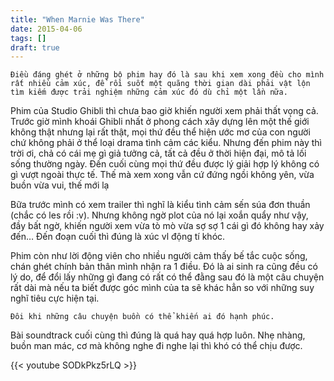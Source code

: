 ```yaml
---
title: "When Marnie Was There"
date: 2015-04-06
tags: []
draft: true
---
```

```
Điều đáng ghét ở những bộ phim hay đó là sau khi xem xong đều cho mình rất nhiều cảm xúc, để rồi suốt một quãng thời gian dài phải vật lộn tìm kiếm được trải nghiệm những cảm xúc đó dù chỉ một lần nữa.
```

Phim của Studio Ghibli thì chưa bao giờ khiến người xem phải thất vọng cả. Trước giờ mình khoái Ghibli nhất ở phong cách xây dựng lên một thế giới không thật nhưng lại rất thật, mọi thứ đều thể hiện ước mơ của con người chứ không phải ở thể loại drama tình cảm các kiểu. Nhưng đến phim này thì trời ơi, chả có cái mẹ gì giả tưởng cả, tất cả đều ở thời hiện đại, mô tả lối sống thường ngày. Đến cuối cùng mọi thứ đều được lý giải hợp lý không có gì vượt ngoài thực tế. Thế mà xem xong vẫn cứ đứng ngồi không yên, vừa buồn vừa vui, thế mới lạ

Bữa trước mình có xem trailer thì nghĩ là kiểu tình cảm sến súa đơn thuần (chắc có les rồi :v). Nhưng không ngờ plot của nó lại xoắn quẩy như vậy, đầy bất ngờ, khiến người xem vừa tò mò vừa sợ sợ 1 cái gì đó không hay xảy đến… Đến đoạn cuối thì đúng là xúc vl động tí khóc.

Phim còn như lời động viên cho nhiều người cảm thấy bế tắc cuộc sống, chán ghét chính bản thân mình nhận ra 1 điều. Đó là ai sinh ra cũng đều có lý do, để đổi lấy những gì đang có rất có thể đằng sau đó là một câu chuyện rất dài mà nếu ta biết được góc mình của ta sẽ khác hẳn so với những suy nghĩ tiêu cực hiện tại.

```
Đôi khi những câu chuyện buồn có thể khiến ai đó hạnh phúc.
```

Bài soundtrack cuối cùng thì đúng là quá hay quá hợp luôn. Nhẹ nhàng, buồn man mác, cơ mà không nghe đi nghe lại thì khó có thể chịu được.

{{< youtube SODkPkz5rLQ >}}
